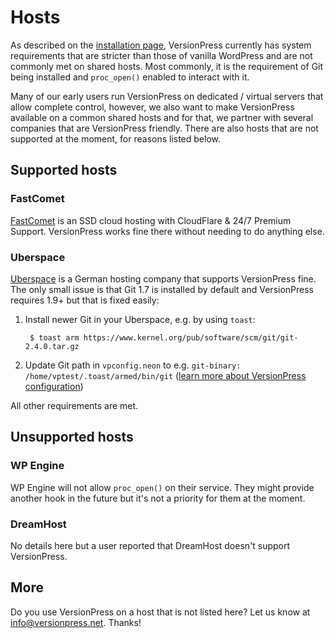 # Hosts

As described on the [installation page](../getting-started/installation-uninstallation), VersionPress currently has system requirements that are stricter than those of vanilla WordPress and are not commonly met on shared hosts. Most commonly, it is the requirement of Git being installed and `proc_open()` enabled to interact with it.

Many of our early users run VersionPress on dedicated / virtual servers that allow complete control, however, we also want to make VersionPress available on a common shared hosts and for that, we partner with several companies that are VersionPress friendly. There are also hosts that are not supported at the moment, for reasons listed below.


## Supported hosts

### FastComet

[FastComet](http://www.fastcomet.com/) is an SSD cloud hosting with CloudFlare & 24/7 Premium Support. VersionPress works fine there without needing to do anything else.

### Uberspace

[Uberspace](https://uberspace.de/) is a German hosting company that supports VersionPress fine. The only small issue is that Git 1.7 is installed by default and VersionPress requires 1.9+ but that is fixed easily:

1. Install newer Git in your Uberspace, e.g. by using `toast`:

        $ toast arm https://www.kernel.org/pub/software/scm/git/git-2.4.0.tar.gz

2. Update Git path in `vpconfig.neon` to e.g. `git-binary: /home/vptest/.toast/armed/bin/git` ([learn more about VersionPress configuration](../getting-started/configuration))

All other requirements are met. 


## Unsupported hosts

### WP Engine

WP Engine will not allow `proc_open()` on their service. They might provide another hook in the future but it's not a priority for them at the moment.

### DreamHost

No details here but a user reported that DreamHost doesn't support VersionPress.


## More

Do you use VersionPress on a host that is not listed here? Let us know at info@versionpress.net. Thanks!